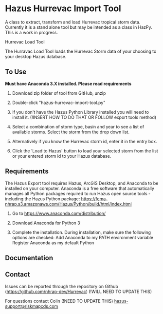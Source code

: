 # Hazus Hurrevac Import Tool
A class to extract, transform and load Hurrevac tropical storm data.
Currently it is a stand alone tool but may be intended as a class in HazPy.
This is a work in progress.

Hurrevac Load Tool

The Hurravac Load Tool loads the Hurrevac Storm data of your choosing to your desktop Hazus database.

## To Use

**Must have Anaconda 3.X installed. Please read requirements**

1. Download zip folder of tool from GitHub, unzip

2. Double-click "hazus-hurrevac-import-tool.py"

3. If you don't have the Hazus Python Library installed you will need to install it. (!INSERT HOW TO DO THAT OR FOLLOW export tools method)

4. Select a combination of storm type, basin and year to see a list of available storms. Select the storm from the drop down list.

5. Alternatively if you know the Hurrevac storm id, enter it in the entry box.

6. Click the 'Load to Hazus' button to load your selected storm from the list or your entered storm id to your Hazus database.

## Requirements

The Hazus Export tool requires Hazus, ArcGIS Desktop, and Anaconda to be installed on your computer. Anaconda is a free software that automatically manages all Python packages required to run Hazus open source tools - including the Hazus Python package: https://fema-nhrap.s3.amazonaws.com/Hazus/Python/build/html/index.html

1. Go to https://www.anaconda.com/distribution/

2. Download Anaconda for Python 3

3. Complete the installation. During installation, make sure the following options are checked:
    Add Anaconda to my PATH environment variable
    Register Anaconda as my default Python

## Documentation

## Contact

Issues can be reported through the repository on Github (https://github.com/nhrap-dev/Hurrevac) (!WILL NEED TO UPDATE THIS)

For questions contact Colin (!NEED TO UPDATE THIS) hazus-support@riskmapcds.com
